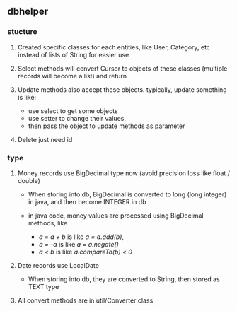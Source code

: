 ## dbhelper

### stucture

1. Created specific classes for each entities, like User, Category, etc instead of lists of String for easier use

2. Select methods will convert Cursor to objects of these classes (multiple records will become a list) and return

3. Update methods also accept these objects. typically, update something is like: 
     * use select to get some objects
    * use setter to change their values, 
    * then pass the object to update methods as parameter

4. Delete just need id

### type

1. Money records use BigDecimal type now (avoid precision loss like float / double)

   *  When storing into db, BigDecimal is converted to long (long integer) in java, and then become INTEGER in db
   
   * in java code, money values are processed using BigDecimal methods, like 
       * *a = a + b* is like *a = a.add(b)*, 
       * *a = -a* is like *a = a.negate()*
       * *a < b* is like *a.compareTo(b) < 0*

2. Date records use LocalDate

   * When storing into db, they are converted to String, then stored as TEXT type

3. All convert methods are in util/Converter class
